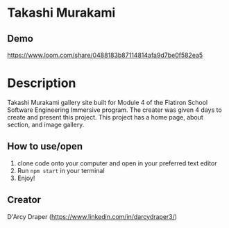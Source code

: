 # Takashi Murakami

## Demo
https://www.loom.com/share/0488183b87114814afa9d7be0f582ea5

# Description
Takashi Murakami gallery site built for Module 4 of the Flatiron School Software Engineering Immersive program. The creater was given 4 days to create and present this project. This project has a home page, about section, and image gallery. 

## How to use/open
1. clone code onto your computer and open in your preferred text editor
2. Run `npm start` in your terminal
3. Enjoy!

## Creator
D'Arcy Draper (https://www.linkedin.com/in/darcydraper3/)
